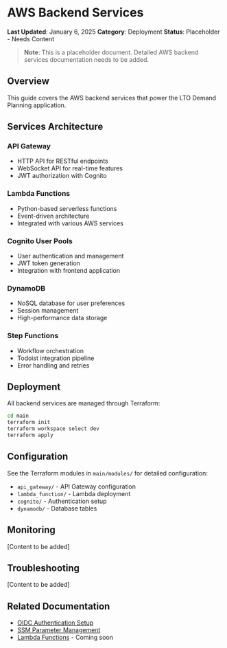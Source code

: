 # AWS Backend Services

**Last Updated**: January 6, 2025
**Category**: Deployment
**Status**: Placeholder - Needs Content

> **Note**: This is a placeholder document. Detailed AWS backend services documentation needs to be added.

## Overview

This guide covers the AWS backend services that power the LTO Demand Planning application.

## Services Architecture

### API Gateway
- HTTP API for RESTful endpoints
- WebSocket API for real-time features
- JWT authorization with Cognito

### Lambda Functions
- Python-based serverless functions
- Event-driven architecture
- Integrated with various AWS services

### Cognito User Pools
- User authentication and management
- JWT token generation
- Integration with frontend application

### DynamoDB
- NoSQL database for user preferences
- Session management
- High-performance data storage

### Step Functions
- Workflow orchestration
- Todoist integration pipeline
- Error handling and retries

## Deployment

All backend services are managed through Terraform:

```bash
cd main
terraform init
terraform workspace select dev
terraform apply
```

## Configuration

See the Terraform modules in `main/modules/` for detailed configuration:
- `api_gateway/` - API Gateway configuration
- `lambda_function/` - Lambda deployment
- `cognito/` - Authentication setup
- `dynamodb/` - Database tables

## Monitoring

[Content to be added]

## Troubleshooting

[Content to be added]

## Related Documentation

- [OIDC Authentication Setup](../github-actions/oidc-setup.md)
- [SSM Parameter Management](../../operations/ssm-workflow.md)
- [Lambda Functions](#) - Coming soon
